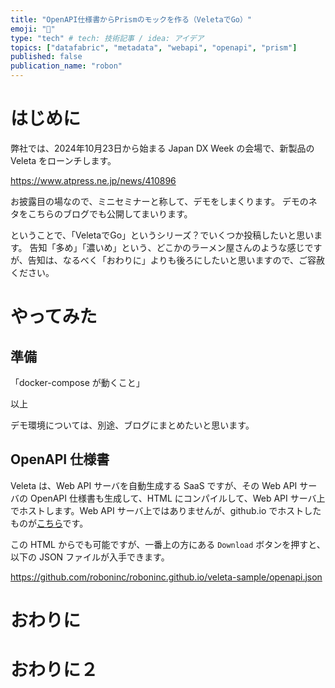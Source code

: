 ```yaml
---
title: "OpenAPI仕様書からPrismのモックを作る（VeletaでGo）"
emoji: "🐓"
type: "tech" # tech: 技術記事 / idea: アイデア
topics: ["datafabric", "metadata", "webapi", "openapi", "prism"]
published: false
publication_name: "robon"
---
```


# はじめに

弊社では、2024年10月23日から始まる Japan DX Week の会場で、新製品の Veleta をローンチします。

https://www.atpress.ne.jp/news/410896

お披露目の場なので、ミニセミナーと称して、デモをしまくります。
デモのネタをこちらのブログでも公開してまいります。

ということで、「VeletaでGo」というシリーズ？でいくつか投稿したいと思います。
告知「多め」「濃いめ」という、どこかのラーメン屋さんのような感じですが、告知は、なるべく「おわりに」よりも後ろにしたいと思いますので、ご容赦ください。

# やってみた

## 準備

「docker-compose が動くこと」

以上

デモ環境については、別途、ブログにまとめたいと思います。

## OpenAPI 仕様書

Veleta は、Web API サーバを自動生成する SaaS ですが、その Web API サーバの OpenAPI 仕様書も生成して、HTML にコンパイルして、Web API サーバ上でホストします。Web API サーバ上ではありませんが、github.io でホストしたものが[こちら](https://roboninc.github.io/veleta-sample/openapi.html)です。

この HTML からでも可能ですが、一番上の方にある `Download` ボタンを押すと、以下の JSON ファイルが入手できます。

https://github.com/roboninc/roboninc.github.io/veleta-sample/openapi.json






# おわりに

# おわりに２